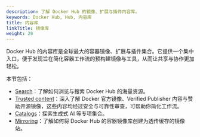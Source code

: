 ```yaml
---
description: 了解 Docker Hub 的镜像、扩展与插件内容库。
keywords: Docker Hub, Hub, 内容库
title: 内容库
linkTitle: 镜像库
weight: 20
---
```


Docker Hub 的内容库是全球最大的容器镜像、扩展与插件集合。它提供一个集中入口，便于发现旨在简化容器工作流的预构建镜像与工具，从而让共享与协作更加轻松。

本节包括：

- [Search](./search.md)：了解如何浏览与搜索 Docker Hub 的海量资源。
- [Trusted content](./trusted-content.md)：深入了解 Docker 官方镜像、Verified Publisher 内容与赞助开源镜像，这些内容均经过安全与可靠性审查，可帮助你简化工作流。
- [Catalogs](./catalogs.md)：探索生成式 AI 等专项集合。
- [Mirroring](./mirror.md)：了解如何将 Docker Hub 的容器镜像库创建为透传缓存的镜像站。